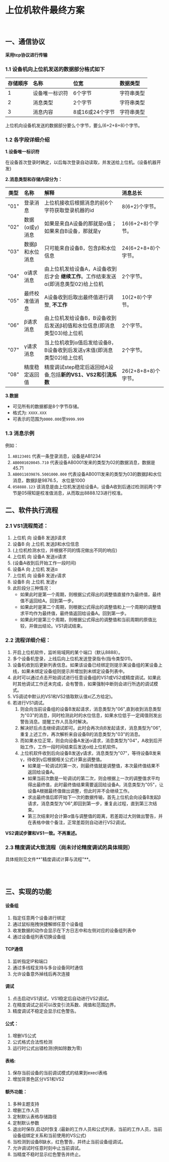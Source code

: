 # 上位机软件最终方案

<br>

## 一、通信协议

**采用tcp协议进行传输**

### 1.1 设备机向上位机发送的数据部分格式如下

存储顺序|名称|位宽|数据类型
:-|:-|:-|:-
1|设备唯一标识符|6个字节|字符串类型
2|消息类型|2个字节|字符串类型
3|消息内容|8或16或24个字节|字符串类型

上位机向设备机发送的数据部分要么个字节，要么(6+2+8+8)个字节。

### 1.2 各字段详细介绍

**1.设备唯一标识符**

在设备首次登录时确定，以后每次登录自动读取，并发送给上位机。(设备机器开发)

**2.消息类型和存储内容分为：**

类型|名称|解释|消息总长
:-:|:-|:-|:-
"01"|登录消息|上位机接收后根据消息的前6个字符获取登录机器的id|8(6+2)个字节。
"02"|数据(α或γ)消息|如果是来自A设备的那就是α值；如果来自B设备，那就是γ|16(6+2+8)个字节。
"03"|数据β和水位消息|只可能来自设备B，包含β和水位信息|24(6+2+8+8)个字节。
"04"|α请求消息|由上位机发给设备A，A设备收到后才会 **继续工作**。工作结束发送α(即消息类型02)给上位机|2个字节。
"05"|最终校准值消息|A设备收到后取出最终值进行调整, **不工作**|10(2+8)个字节。
"06"|β请求消息|由上位机发给设备B，B设备收到后发送β初值和水位信息(即消息类型03)给上位机|2个字节。
"07"|γ请求消息|当上位机收到α值后发给设备B，B设备收到后发送γ末值(即消息类型02)给上位机|2个字节。
"08"|精度稳定返回值|精度调试step稳定后返回给A设备,包括**新的VS1、VS2和引流系数**|26(2+8+8+8)个字节。

**3.数据**

- 可见所有的数据都是8个字节存储。
- 格式为:  `XXXX.XXX`
- 可表示的范围为`0000.000`至`9999.999`

### 1.3 消息示例

例如：
1. `AB123401` 代表一条登录消息，设备是AB1234
2. `AB0001020045.710` 代表设备AB0001发来的类型为02的数据消息，数据是45.71
3. `AB0011039876.5001000.000` 代表设备AB0011发来的类型为03的数据β和水位消息，数据β是9876.5， 水位是1000
4. `058888.123` 该消息是由上位机发送给设备A，设备A收到后通过检测前两个字节是05得知是校准值消息，从而取出8888.123进行校准。



## 二、软件执行流程

### 2.1 VS1流程简述：

1. 上位机 向 设备B 发送β请求
2. 设备B 向 上位机 发送β和水位信息 
3. (上位机检测水位，并根据不同的情况做出不同的响应)
4. 上位机 向 设备A 发送α请求
5. (设备A收到后开始工作一段时间)
6. 设备A 向 上位机 发送α
7. 上位机 向 设备B 发送γ请求
8. 设备B 向 上位机 发送γ
9. 此阶段分三种情况：
	- 如果此时是第一个周期，则根据公式得出的调整值直接作为最终值，最终值不返回给A。回到第一步。
	- 如果此时是第二个周期，则根据公式得出的调整值和上一个周期的调整值求平均作为最终值，最终值返回给设备A。回到第一步。
	- 如果此时是第三个周期，则根据公式得出的调整值和当前周期的原值比较，并做出结论。VS1调试结束。


### 2.2 流程详细介绍：

1. 开启上位机软件，监听局域网的某个端口（默认8888）。
2. 多个设备机登录，上线后向上位机发送登录指令(指令类型01)。
3. 设备机收到后更新列表信息。如果该设备已经绑定则提示某设备组的某设备上线，如果未绑定设备组则提示并增加到未绑定设备列表中。
4. 此时可以通过点击开始调试进行任意设备组的VS1或VS2或精度调试。如果此时其他调试工作还未完成，会有警告，如果强制中断则会进行所选的调试模式。
5. VS调试中默认的VS1和VS2值取默认值x(乙方给定)。
6. 若进行VS1调试。
	1. 则会向当前设备组的设备B发起请求，消息类型为"06",直到收到消息类型为"03"的消息，同时检测此时的水位信息，如果水位低于一定阈值则发出警告消息。提醒工作人员及时解决。
	2. 解决好后点击继续调试即可。此时会再次向B发起请求，消息类型为"06",重复上述工作，再次解析来自设备B的消息类型为"03"的消息。
	3. 而如果水位正常，则会向设备A发送α请求，消息类型为"04"，A收到后开始工作，工作一段时间结束后发送α给上位机软件。
	4. 上位机软件收到后向设备B发送γ请求，消息类型为"07"，等待设备B发来γ，待收到γ后根据相关公式计算出调整值。
		- 如果是一轮调试的第一次，则最终值就是调整值，本次最终值结果不返回给设备A。
		- 如果当前次数是一轮调试的第二次，则会根据上一次的调整值求平均得出最终值，此时最终值结果需要返回给设备A，消息类型为"05"，让设备A根据最终值做出调整，但此时并不会继续工作。
		- 求出最终值后即开始下一次的数据传输，首先上位机会向设备B发起β请求，消息类型为"06",即回到第一步，重复此过程，直到第三次结束。
		- 第三次结束时会计算α值与调整值的距离，若差距过大则做出警告，并在表格中做个备注，正常差距则自动进行VS2调试。

**VS2调试步骤和VS1一致。不再重述。**


### 2.3 精度调试大致流程（尚未讨论精度调试的具体规则）

具体规则见文件**"精度调试计算与流程"**。

<br>
<br>


## 三、实现的功能

#### 设备组

1. 指定任意两个设备进行绑定
2. 通过鼠标拖拽快捷解绑任意个设备组
3. 收发数据的动作会显示在下方日志中和左侧对应的设备组列表中
4. 通过设备组列表切换设备组

#### TCP通信

1. 监听指定IP和端口
2. 通过多线程支持与多台设备同时通信
3. 允许设备意外掉线后再次连接

#### 调试

1. 点击启动VS1调试，VS1稳定后自动进行VS2调试。
2. 在精度调试之前可以改变引流系数、阈值和范围边界。
3. 精度调试不稳定会显示红色警告。

#### 公式：

1. 增删VS公式
2. 公式格式合法性检测
3. 运行时公式出错检测(例如除数为零)

#### 表格:

1. 保存当前设备的当前调试模式的结果到execl表格
2. 增加背景色区分VS1和VS2

#### 额外功能：

1. 多种主题支持
2. 增删工作人员
3. 定制默认表格存储路径
4. 定制默认参数
5. 退出时保存,启动时恢复.(最新的工作人员和公式列表，当前的工作人员，当前设备组绑定关系和当前使用的VS公式)
6. 当检测到设备B缺水，红色警告，并终止当前设备组调试。
7. 允许调试时任意时刻中止当前调试。
8. 当精度不稳时显示红色警告并终止。



